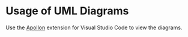 # Usage of UML Diagrams

Use the [Apollon](https://marketplace.visualstudio.com/items?itemName=TUMAET.apollon-vscode) extension for Visual Studio Code to view the diagrams.